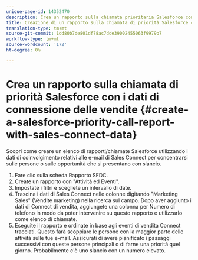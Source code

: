 ```yaml
---
unique-page-id: 14352470
description: Crea un rapporto sulla chiamata prioritaria Salesforce con i dati di vendita di Connect - Marketo Docs - Documentazione del prodotto
title: Creazione di un rapporto sulla chiamata di priorità Salesforce con i dati di connessione delle vendite
translation-type: tm+mt
source-git-commit: 1dd80b7de801df78ac7dde39002455063f9979b7
workflow-type: tm+mt
source-wordcount: '172'
ht-degree: 0%

---
```



# Crea un rapporto sulla chiamata di priorità Salesforce con i dati di connessione delle vendite {#create-a-salesforce-priority-call-report-with-sales-connect-data}

Scopri come creare un elenco di rapporti/chiamate Salesforce utilizzando i dati di coinvolgimento relativi alle e-mail di Sales Connect per concentrarsi sulle persone o sulle opportunità che si presentano con slancio.

1. Fare clic sulla scheda Rapporto SFDC.
1. Create un rapporto con &quot;Attività ed Eventi&quot;.
1. Impostate i filtri e scegliete un intervallo di date.
1. Trascina i dati di Sales Connect nelle colonne digitando &quot;Marketing Sales&quot; (Vendite marketing) nella ricerca sul campo. Dopo aver aggiunto i dati di Connect di vendita, aggiungete una colonna per Numero di telefono in modo da poter intervenire su questo rapporto e utilizzarlo come elenco di chiamate.
1. Eseguite il rapporto e ordinate in base agli eventi di vendita Connect tracciati. Questo farà scoppiare le persone con la maggior parte delle attività sulle tue e-mail. Assicurati di avere pianificato i passaggi successivi con queste persone principali o di farne una priorità quel giorno. Probabilmente c&#39;è uno slancio con un numero elevato.
